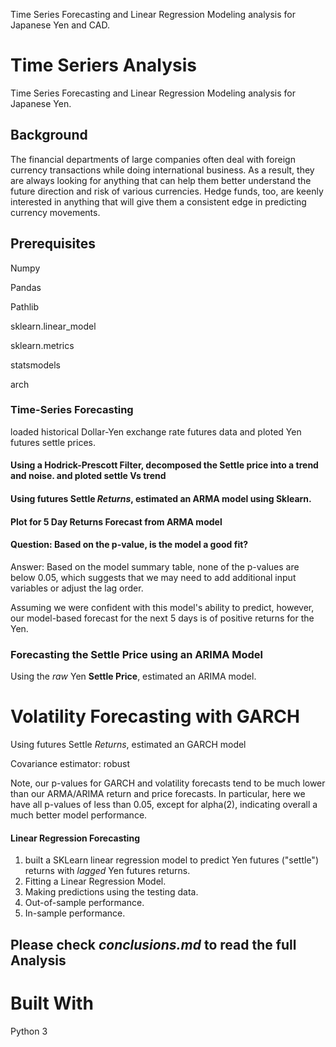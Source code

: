 Time Series Forecasting and Linear Regression Modeling analysis for Japanese Yen and CAD.




# Time Seriers Analysis
Time Series Forecasting and Linear Regression Modeling analysis for Japanese Yen.


## Background

The financial departments of large companies often deal with foreign currency transactions while doing international business. As a result, they are always looking for anything that can help them better understand the future direction and risk of various currencies. Hedge funds, too, are keenly interested in anything that will give them a consistent edge in predicting currency movements.

## Prerequisites
Numpy

Pandas

Pathlib

sklearn.linear_model

sklearn.metrics

statsmodels

arch
### Time-Series Forecasting

loaded historical Dollar-Yen exchange rate futures data and ploted Yen futures settle prices.





#### Using a Hodrick-Prescott Filter, decomposed the Settle price into a trend and noise. and ploted settle Vs trend 



#### Using futures Settle *Returns*, estimated an ARMA model using Sklearn.


#### Plot for 5 Day Returns Forecast from ARMA model


#### Question: Based on the p-value, is the model a good fit?


Answer: Based on the model summary table, none of the p-values are below 0.05, which suggests that we may need to add additional input variables or adjust the lag order.

Assuming we were confident with this model's ability to predict, however, our model-based forecast for the next 5 days is of positive returns for the Yen.


### Forecasting the Settle Price using an ARIMA Model

Using the *raw* Yen **Settle Price**, estimated an ARIMA model.





# Volatility Forecasting with GARCH

Using futures Settle *Returns*, estimated an GARCH model




Covariance estimator: robust

Note, our p-values for GARCH and volatility forecasts tend to be much lower than our ARMA/ARIMA return and price forecasts. In particular, here we have all p-values of less than 0.05, except for alpha(2), indicating overall a much better model performance.




#### Linear Regression Forecasting

1. built a SKLearn linear regression model to predict Yen futures ("settle") returns with *lagged* Yen futures returns. 
2. Fitting a Linear Regression Model.
3. Making predictions using the testing data.
4. Out-of-sample performance.
5. In-sample performance.

## Please check *conclusions.md* to read the full Analysis


# Built With
Python 3
